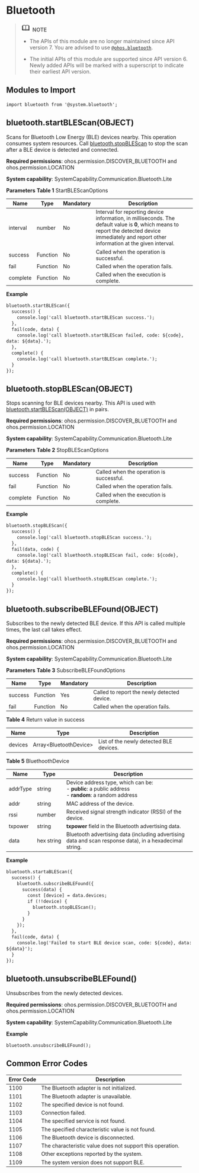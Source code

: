# Bluetooth


> ![icon-note.gif](public_sys-resources/icon-note.gif) **NOTE**<br/>
>
> - The APIs of this module are no longer maintained since API version 7. You are advised to use [`@ohos.bluetooth`](js-apis-bluetooth.md).
>
> - The initial APIs of this module are supported since API version 6. Newly added APIs will be marked with a superscript to indicate their earliest API version.


## Modules to Import


```
import bluetooth from '@system.bluetooth';
```


## bluetooth.startBLEScan(OBJECT)

Scans for Bluetooth Low Energy (BLE) devices nearby. This operation consumes system resources. Call [bluetooth.stopBLEScan](#bluetoothstopblescanobject) to stop the scan after a BLE device is detected and connected.

**Required permissions**: ohos.permission.DISCOVER_BLUETOOTH and ohos.permission.LOCATION

**System capability**: SystemCapability.Communication.Bluetooth.Lite

**Parameters**
**Table 1** StartBLEScanOptions

| Name| Type| Mandatory| Description|
| -------- | -------- | -------- | -------- |
| interval | number | No| Interval for reporting device information, in milliseconds. The default value is **0**, which means to report the detected device immediately and report other information at the given interval.|
| success | Function | No| Called when the operation is successful.|
| fail | Function | No| Called when the operation fails.|
| complete | Function | No| Called when the execution is complete.|

**Example**

  ```
  bluetooth.startBLEScan({
    success() {
      console.log('call bluetooth.startBLEScan success.');
    },
    fail(code, data) {
      console.log('call bluetooth.startBLEScan failed, code: ${code}, data: ${data}.');
    },
    complete() {
      console.log('call bluetooth.startBLEScan complete.');
    }
  });
  ```


## bluetooth.stopBLEScan(OBJECT)

Stops scanning for BLE devices nearby. This API is used with [bluetooth.startBLEScan(OBJECT)](#bluetoothstartblescanobject) in pairs.

**Required permissions**: ohos.permission.DISCOVER_BLUETOOTH and ohos.permission.LOCATION

**System capability**: SystemCapability.Communication.Bluetooth.Lite

**Parameters**
**Table 2** StopBLEScanOptions

| Name| Type| Mandatory| Description|
| -------- | -------- | -------- | -------- |
| success | Function | No| Called when the operation is successful.|
| fail | Function | No| Called when the operation fails.|
| complete | Function | No| Called when the execution is complete.|

**Example**

  ```
  bluetooth.stopBLEScan({
    success() {
      console.log('call bluetooth.stopBLEScan success.');
    },
    fail(data, code) {
      console.log('call bluethooth.stopBLEScan fail, code: ${code}, data: ${data}.');
    },
    complete() {
      console.log('call bluethooth.stopBLEScan complete.');
    }
  });
  ```


## bluetooth.subscribeBLEFound(OBJECT)

Subscribes to the newly detected BLE device. If this API is called multiple times, the last call takes effect.

**Required permissions**: ohos.permission.DISCOVER_BLUETOOTH and ohos.permission.LOCATION

**System capability**: SystemCapability.Communication.Bluetooth.Lite

**Parameters**
**Table 3** SubscribeBLEFoundOptions

| Name| Type| Mandatory| Description|
| -------- | -------- | -------- | -------- |
| success | Function | Yes| Called to report the newly detected device.|
| fail | Function | No| Called when the operation fails.|

**Table 4** Return value in success

| Name| Type| Description|
| -------- | -------- | -------- |
| devices | Array&lt;BluetoothDevice&gt; | List of the newly detected BLE devices.|

**Table 5** BluethoothDevice

| Name| Type| Description|
| -------- | -------- | -------- |
| addrType | string | Device address type, which can be:<br>-&nbsp;**public**: a public address<br>-&nbsp;**random**: a random address|
| addr | string | MAC address of the device.|
| rssi | number | Received signal strength indicator (RSSl) of the device.|
| txpower | string | **txpower** field in the Bluetooth advertising data.|
| data | hex&nbsp;string | Bluetooth advertising data (including advertising data and scan response data), in a hexadecimal string.|

**Example**

  ```
  bluetooth.startaBLEScan({
    success() {
      bluetooth.subscribeBLEFound({
        success(data) {
          const [device] = data.devices;
          if (!!device) {
            bluetooth.stopBLEScan();
          }
        }
      });
    },
    fail(code, data) {
      console.log('Failed to start BLE device scan, code: ${code}, data: ${data}');
    }
  });
  ```


## bluetooth.unsubscribeBLEFound()

Unsubscribes from the newly detected devices.

**Required permissions**: ohos.permission.DISCOVER_BLUETOOTH and ohos.permission.LOCATION

**System capability**: SystemCapability.Communication.Bluetooth.Lite

**Example**

  ```
  bluetooth.unsubscribeBLEFound();
  ```


## Common Error Codes

| Error Code| Description|
| -------- | -------- |
| 1100 | The Bluetooth adapter is not initialized.|
| 1101 | The Bluetooth adapter is unavailable.|
| 1102 | The specified device is not found.|
| 1103 | Connection failed.|
| 1104 | The specified service is not found.|
| 1105 | The specified characteristic value is not found.|
| 1106 | The Bluetooth device is disconnected.|
| 1107 | The characteristic value does not support this operation.|
| 1108 | Other exceptions reported by the system.|
| 1109 | The system version does not support BLE.|
